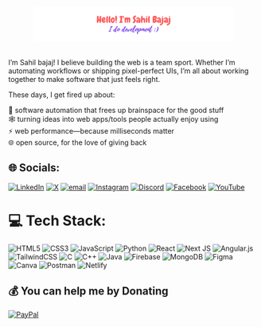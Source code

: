 <p align="center"><a href=""><img width="80%" alt="Hello, I'm Sahil bajaj. I do open source!" src="./gh-rm-hd.png" /></a></p> <br/>
I’m Sahil bajaj! I believe building the web is a team sport. Whether I’m automating workflows or shipping pixel-perfect UIs, I’m all about working together to make software that just feels right. <br>

These days, I get fired up about:

🤖 software automation that frees up brainspace for the good stuff<br>
🕸 turning ideas into web apps/tools people actually enjoy using<br>
⚡ web performance—because milliseconds matter<br>
🌐 open source, for the love of giving back<br>

## 🌐 Socials:
[![LinkedIn](https://img.shields.io/badge/LinkedIn-%230077B5.svg?logo=linkedin&logoColor=white)](https://linkedin.com/in/sahilbajaj2004) [![X](https://img.shields.io/badge/X-black.svg?logo=X&logoColor=white)](https://x.com/sahilbajaj2004) [![email](https://img.shields.io/badge/Email-D14836?logo=gmail&logoColor=white)](mailto:sahilbajaj0941@gamil.com) [![Instagram](https://img.shields.io/badge/Instagram-%23E4405F.svg?logo=Instagram&logoColor=white)](https://instagram.com/bajaj.jsx) [![Discord](https://img.shields.io/badge/Discord-%237289DA.svg?logo=discord&logoColor=white)](https://discord.gg/dSXwSx82) [![Facebook](https://img.shields.io/badge/Facebook-%231877F2.svg?logo=Facebook&logoColor=white)](https://facebook.com/sahilbajaj2004) [![YouTube](https://img.shields.io/badge/YouTube-%23FF0000.svg?logo=YouTube&logoColor=white)](https://youtube.com/@sahilbajaj2004) 

# 💻 Tech Stack:
 ![HTML5](https://img.shields.io/badge/html5-%23E34F26.svg?style=for-the-badge&logo=html5&logoColor=white) ![CSS3](https://img.shields.io/badge/css3-%231572B6.svg?style=for-the-badge&logo=css3&logoColor=white) ![JavaScript](https://img.shields.io/badge/javascript-%23323330.svg?style=for-the-badge&logo=javascript&logoColor=%23F7DF1E) ![Python](https://img.shields.io/badge/python-3670A0?style=for-the-badge&logo=python&logoColor=ffdd54) ![React](https://img.shields.io/badge/react-%2320232a.svg?style=for-the-badge&logo=react&logoColor=%2361DAFB) ![Next JS](https://img.shields.io/badge/Next-black?style=for-the-badge&logo=next.js&logoColor=white) ![Angular.js](https://img.shields.io/badge/angular.js-%23E23237.svg?style=for-the-badge&logo=angularjs&logoColor=white) ![TailwindCSS](https://img.shields.io/badge/tailwindcss-%2338B2AC.svg?style=for-the-badge&logo=tailwind-css&logoColor=white) ![C](https://img.shields.io/badge/c-%2300599C.svg?style=for-the-badge&logo=c&logoColor=white) ![C++](https://img.shields.io/badge/c++-%2300599C.svg?style=for-the-badge&logo=c%2B%2B&logoColor=white) ![Java](https://img.shields.io/badge/java-%23ED8B00.svg?style=for-the-badge&logo=openjdk&logoColor=white) ![Firebase](https://img.shields.io/badge/firebase-%23039BE5.svg?style=for-the-badge&logo=firebase) ![MongoDB](https://img.shields.io/badge/MongoDB-%234ea94b.svg?style=for-the-badge&logo=mongodb&logoColor=white) ![Figma](https://img.shields.io/badge/figma-%23F24E1E.svg?style=for-the-badge&logo=figma&logoColor=white) ![Canva](https://img.shields.io/badge/Canva-%2300C4CC.svg?style=for-the-badge&logo=Canva&logoColor=white) ![Postman](https://img.shields.io/badge/Postman-FF6C37?style=for-the-badge&logo=postman&logoColor=white)  ![Netlify](https://img.shields.io/badge/netlify-%23000000.svg?style=for-the-badge&logo=netlify&logoColor=#00C7B7) 

## 💰 You can help me by Donating
[![PayPal](https://img.shields.io/badge/PayPal-00457C?style=for-the-badge&logo=paypal&logoColor=white)](https://paypal.me/sahilbajaj0941) 

